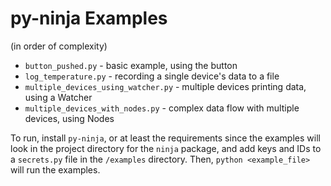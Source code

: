 # py-ninja Examples

(in order of complexity)

* `button_pushed.py` - basic example, using the button
* `log_temperature.py` - recording a single device's data to a file
* `multiple_devices_using_watcher.py` - multiple devices printing data, using a Watcher
* `multiple_devices_with_nodes.py` - complex data flow with multiple devices, using Nodes

To run, install `py-ninja`, or at least the requirements since the examples will look in the project directory for the `ninja` package, and add keys and IDs to a `secrets.py` file in the `/examples` directory. Then, `python <example_file>` will run the examples.